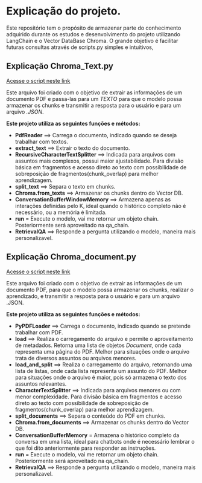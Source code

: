 # Explicação do projeto.

Este repositório tem o propósito de armazenar parte do conhecimento adquirido durante os estudos e desenvolvimento
do projeto utilizando LangChain e o Vector DataBase Chroma.
O grande objetivo é facilitar futuras consultas através de scripts.py simples e intuitivos, 

## Explicação Chroma_Text.py

[Acesse o script neste link](https://github.com/MoisesArruda/Chroma_Langchain_simple/blob/master/app/Chroma_Text.py)

Este arquivo foi criado com o objetivo de extrair as informações de um documento PDF e passa-las para um *TEXTO*
para que o modelo possa armazenar os chunks e transmitir a resposta para o usuário e para um arquivo *.JSON*.

**Este projeto utiliza as seguintes funções e métodos:**
* **PdfReader** ==> Carrega o documento, indicado quando se deseja trabalhar com textos.
* **extract_text** ==> Extrair o texto do documento.
* **RecursiveCharacterTextSplitter** ==> Indicada para arquivos com assuntos mais complexos, possui maior ajustabilidade.
    Para divisão básica em fragmentos e acesso direto ao texto com possibilidade de sobreposição 
    de fragmentos(chunk_overlap) para melhor aprendizagem.
* **split_text** ==> Separa o texto em chunks.
* **Chroma.from_texts** ==> Armazenar os chunks dentro do Vector DB.
* **ConversationBufferWindowMemory** ==> Armazena apenas as interações definidas pelo K, ideal quando o histórico 
    completo não é necessário, ou a memória é limitada.
* **run** = Execute o modelo, vai me retornar um objeto chain. Posteriormente será aproveitado na qa_chain.
* **RetrievalQA** ==> Responde a pergunta utilizando o modelo, maneira mais personalizavel.

## Explicação Chroma_document.py

[Acesse o script neste link](https://github.com/MoisesArruda/Chroma_Langchain_simple/blob/master/app/Chroma_document.py)

Este arquivo foi criado com o objetivo de extrair as informações de um documento PDF, para que o modelo possa
armazenar os chunks, realizar o aprendizado, e transmitir a resposta para o usuário e para um arquivo .JSON.

**Este projeto utiliza as seguintes funções e métodos:**
* **PyPDFLoader** ==> Carrega o documento, indicado quando se pretende trabalhar com PDF.
* **load** ==> Realiza o carregamento do arquivo e permite o aproveitamento de metadados. Retorna uma lista de objetos
    *Document*, onde cada representa uma página do PDF. Melhor para situações onde o arquivo trata de diversos assuntos
    ou arquivos menores.
* **load_and_split** ==> Realiza o carregamento do arquivo, retornando uma lista de listas, onde cada lista representa um
    assunto do PDF. Melhor para situações onde o arquivo é maior, pois só armazena o texto dos assuntos relevantes.
* **CharacterTextSplitter** ==> Indicada para arquivos menores ou com menor complexidade.
    Para divisão básica em fragmentos e acesso direto ao texto com possibilidade de sobreposição de fragmentos(chunk_overlap) 
    para melhor aprendizagem.
* **split_documents** ==> Separa o conteúdo do PDF em chunks.
* **Chroma.from_documents** ==> Armazenar os chunks dentro do Vector DB.
* **ConversationBufferMemory** = Armazena o histórico completo da conversa em uma lista, ideal para chatbots onde é necessário lembrar
    o que foi dito anteriormente para responder as instruções.
* **run** = Execute o modelo, vai me retornar um objeto chain. Posteriormente será aproveitado na qa_chain.
* **RetrievalQA** ==> Responde a pergunta utilizando o modelo, maneira mais personalizavel.
